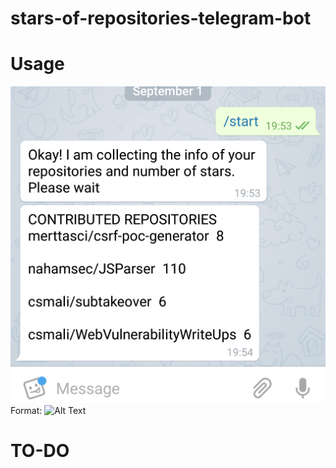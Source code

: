 # stars-of-repositories-telegram-bot

# Usage

![Screenshot of bot](/ss.png)
Format: ![Alt Text](url)


# TO-DO 

